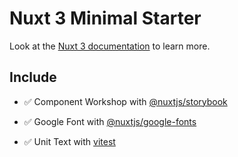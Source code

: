 # Nuxt 3 Minimal Starter

Look at the [Nuxt 3 documentation](https://nuxt.com/docs/getting-started/introduction) to learn more.

## Include

- ✅ Component Workshop with [@nuxtjs/storybook](https://github.com/nuxt-modules/storybook#readme)

- ✅ Google Font with [@nuxtjs/google-fonts](https://github.com/nuxt-modules/google-fonts#readme)

- ✅ Unit Text with [vitest](https://github.com/vitest-dev/vitest#readme)
